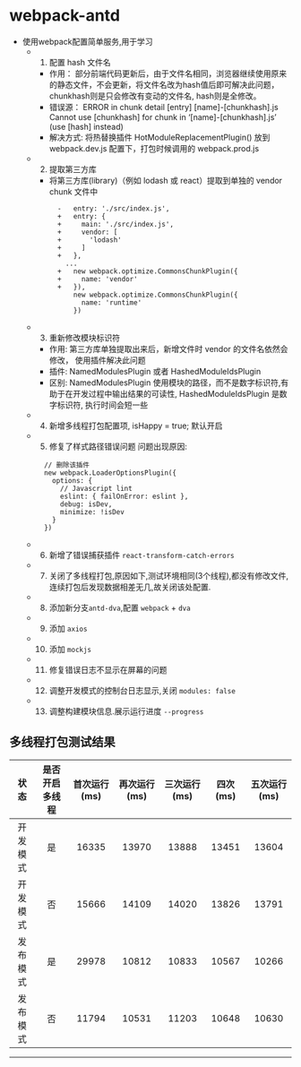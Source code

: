 # webpack-antd

  - 使用webpack配置简单服务,用于学习
    - 1. 配置 hash 文件名
      - 作用： 部分前端代码更新后，由于文件名相同，浏览器继续使用原来的静态文件，不会更新，将文件名改为hash值后即可解决此问题，chunkhash则是只会修改有变动的文件名, hash则是全修改。
      - 错误源： ERROR in chunk detail [entry] [name]-[chunkhash].js Cannot use [chunkhash] for chunk in ‘[name]-[chunkhash].js’ (use [hash] instead)
      - 解决方式: 将热替换插件 HotModuleReplacementPlugin() 放到 webpack.dev.js 配置下，打包时候调用的 webpack.prod.js
    - 2. 提取第三方库
      - 将第三方库(library)（例如 lodash 或 react）提取到单独的 vendor chunk 文件中
        ```
          -   entry: './src/index.js',
          +   entry: {
          +     main: './src/index.js',
          +     vendor: [
          +       'lodash'
          +     ]
          +   },
            ...
          +   new webpack.optimize.CommonsChunkPlugin({
          +     name: 'vendor'
          +   }),
              new webpack.optimize.CommonsChunkPlugin({
                name: 'runtime'
              })
        ```
    - 3. 重新修改模块标识符
      - 作用: 第三方库单独提取出来后，新增文件时 vendor 的文件名依然会修改， 使用插件解决此问题
      - 插件: NamedModulesPlugin 或者 HashedModuleIdsPlugin 
      - 区别: NamedModulesPlugin 使用模块的路径，而不是数字标识符,有助于在开发过程中输出结果的可读性, HashedModuleIdsPlugin 是数字标识符, 执行时间会短一些
    - 4. 新增多线程打包配置项, isHappy = true; 默认开启

    - 5. 修复了样式路径错误问题
      问题出现原因:
      ```
        // 删除该插件
        new webpack.LoaderOptionsPlugin({
          options: {
            // Javascript lint
            eslint: { failOnError: eslint },
            debug: isDev,
            minimize: !isDev
          }
        })
      ```
    - 6. 新增了错误捕获插件 `react-transform-catch-errors`
    - 7. 关闭了多线程打包,原因如下,测试环境相同(3个线程),都没有修改文件,连续打包后发现数据相差无几,故关闭该处配置.
    - 8. 添加新分支`antd-dva`,配置 `webpack` + `dva`
    - 9. 添加 `axios`
    - 10. 添加 `mockjs`
    - 11. 修复错误日志不显示在屏幕的问题
    - 12. 调整开发模式的控制台日志显示,关闭 `modules: false` 
    - 13. 调整构建模块信息.展示运行进度 `--progress`
## 多线程打包测试结果

|状态|是否开启多线程|首次运行(ms)|再次运行(ms)|三次运行(ms)|四次(ms)|五次运行(ms)|
|:-:|:-:|:-:|:-:|:-:|:-:|:-:|
|开发模式|是|16335|13970|13888|13451|13604|
|开发模式|否|15666|14109|14020|13826|13791|
|发布模式|是|29978|10812|10833|10567|10266|
|发布模式|否|11794|10531|11203|10648|10630|
----
